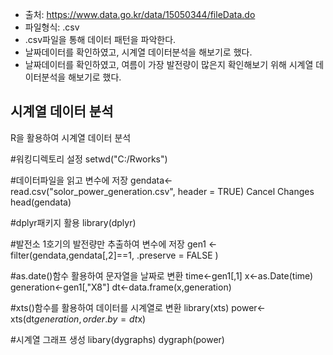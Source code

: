 - 출처: https://www.data.go.kr/data/15050344/fileData.do
- 파일형식: .csv
- .csv파일을 통해 데이터 패턴을 파악한다.
- 날짜데이터를 확인하였고, 시계열 데이터분석을 해보기로 했다.
- 날짜데이터를 확인하였고, 여름이 가장 발전량이 많은지 확인해보기 위해 시계열 데이터분석을 해보기로 했다.

## 시계열 데이터 분석
R을 활용하여 시계열 데이터 분석

#워킹디렉토리 설정
setwd("C:/Rworks") 

#데이터파일을 읽고 변수에 저장
gendata<-read.csv("solor_power_generation.csv", header = TRUE) Cancel Changes
head(gendata)

#dplyr패키지 활용
library(dplyr)

#발전소 1호기의 발전량만 추출하여 변수에 저장
gen1 <- filter(gendata,gendata[,2]==1, .preserve = FALSE ) 

#as.date()함수 활용하여 문자열을 날짜로 변환
time<-gen1[,1]
x<-as.Date(time)
generation<-gen1[,"X8"]
dt<-data.frame(x,generation)

#xts()함수를 활용하여 데이터를 시계열로 변환
library(xts)
power<-xts(dt$generation, order.by = dt$x)

#시계열 그래프 생성
libary(dygraphs)
dygraph(power) 
